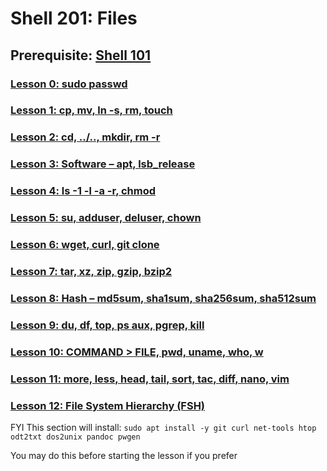 # Shell 201: Files

## Prerequisite: [Shell 101](https://github.com/inkVerb/VIP/tree/master/101)

### [Lesson 0: sudo passwd](https://github.com/inkVerb/vip/blob/master/201/Lesson-00.md)

### [Lesson 1: cp, mv, ln -s, rm, touch](https://github.com/inkVerb/vip/blob/master/201/Lesson-01.md)

### [Lesson 2: cd, ../.., mkdir, rm -r](https://github.com/inkVerb/vip/blob/master/201/Lesson-02.md)

### [Lesson 3: Software – apt, lsb_release](https://github.com/inkVerb/vip/blob/master/201/Lesson-03.md)

### [Lesson 4: ls -1 -l -a -r, chmod](https://github.com/inkVerb/vip/blob/master/201/Lesson-04.md)

### [Lesson 5: su, adduser, deluser, chown](https://github.com/inkVerb/vip/blob/master/201/Lesson-05.md)

### [Lesson 6: wget, curl, git clone](https://github.com/inkVerb/vip/blob/master/201/Lesson-06.md)

### [Lesson 7: tar, xz, zip, gzip, bzip2](https://github.com/inkVerb/vip/blob/master/201/Lesson-07.md)

### [Lesson 8: Hash – md5sum, sha1sum, sha256sum, sha512sum](https://github.com/inkVerb/vip/blob/master/201/Lesson-08.md)

### [Lesson 9: du, df, top, ps aux, pgrep, kill](https://github.com/inkVerb/vip/blob/master/201/Lesson-09.md)

### [Lesson 10: COMMAND > FILE, pwd, uname, who, w](https://github.com/inkVerb/vip/blob/master/201/Lesson-10.md)

### [Lesson 11: more, less, head, tail, sort, tac, diff, nano, vim](https://github.com/inkVerb/vip/blob/master/201/Lesson-11.md)

### [Lesson 12: File System Hierarchy (FSH)](https://github.com/inkVerb/vip/blob/master/201/Lesson-12.md)

FYI This section will install: `sudo apt install -y git curl net-tools htop odt2txt dos2unix pandoc pwgen`

You may do this before starting the lesson if you prefer
